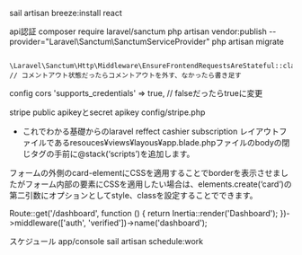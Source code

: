 sail artisan breeze:install react

api認証
composer require laravel/sanctum
php artisan vendor:publish --provider="Laravel\Sanctum\SanctumServiceProvider"
php artisan migrate

            \Laravel\Sanctum\Http\Middleware\EnsureFrontendRequestsAreStateful::class, // コメントアウト状態だったらコメントアウトを外す、なかったら書き足す

config  cors    'supports_credentials' => true, // falseだったらtrueに変更

stripe
public apikeyとsecret apikey 
config/stripe.php

- これでわかる基礎からのlaravel reffect cashier subscription
レイアウトファイルであるresouces¥views¥layous¥app.blade.phpファイルのbodyの閉じタグの手前に@stack(‘scripts’)を追加します。

フォームの外側のcard-elementにCSSを適用することでborderを表示させましたがフォーム内部の要素にCSSを適用したい場合は、elements.create(‘card’)の第二引数にオプションとしてstyle、classを設定することでできます。

Route::get('/dashboard', function () {
    return Inertia::render('Dashboard');
})->middleware(['auth', 'verified'])->name('dashboard');

スケジュール app/console
sail artisan schedule:work